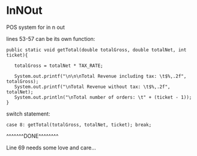# InNOut
POS system for in n out

lines 53-57 can be its own function:

    public static void getTotal(double totalGross, double totalNet, int ticket){
  
       totalGross = totalNet * TAX_RATE;

       System.out.printf("\n\n\nTotal Revenue including tax: \t$%,.2f", totalGross);
       System.out.printf("\nTotal Revenue without tax: \t$%,.2f", totalNet);
       System.out.println("\nTotal number of orders: \t" + (ticket - 1));
    }


switch statement:


    case 8: getTotal(totalGross, totalNet, ticket); break;


^^^^^^^DONE^^^^^^^^



Line 69 needs some love and care...
